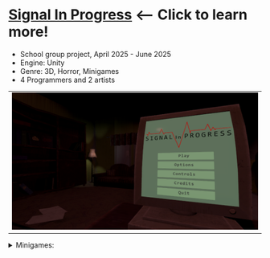 # [Signal In Progress](https://github.com/sim7234/Portfolio/blob/main/Signal%20In%20Progress.md) <-- Click to learn more! 
* School group project, April 2025 - June 2025
* Engine: Unity
* Genre: 3D, Horror, Minigames
* 4 Programmers and 2 artists

<table>
  <tr>
    <td ><img src="Signal_In_Progress\MainMenu.png"/></td>
  </tr>
</table>

<details>

<summary>Minigames:</summary>

<pre>

    <pbr></pre>
</details>



    
